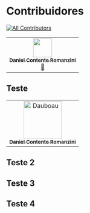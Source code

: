 # Contribuidores

<!-- ALL-CONTRIBUTORS-BADGE:START - Do not remove or modify this section -->
[![All Contributors](https://img.shields.io/badge/all_contributors-1-orange.svg?style=flat-square)](#contributors-)
<!-- ALL-CONTRIBUTORS-BADGE:END -->

<!-- ALL-CONTRIBUTORS-LIST:START - Do not remove or modify this section -->
<!-- prettier-ignore-start -->
<!-- markdownlint-disable -->
<table>
  <tr>
    <td align="center"><a href="https://github.com/Dauboau"><img src="https://avatars.githubusercontent.com/u/86164187?v=4?s=50" width="50px;" alt=""/><br /><sub><b>Daniel Contente Romanzini</b></sub></a><br /><a href="https://github.com/Dauboau/dBot-Project/commits?author=Dauboau" title="Documentation">📖</a></td>
  </tr>
</table>

<!-- markdownlint-restore -->
<!-- prettier-ignore-end -->

<!-- ALL-CONTRIBUTORS-LIST:END -->

## Teste

<!-- readme: contributors -start -->
<table>
<tr>
    <td align="center">
        <a href="https://github.com/Dauboau">
            <img src="https://avatars.githubusercontent.com/u/86164187?v=4" width="100;" alt="Dauboau"/>
            <br />
            <sub><b>Daniel Contente Romanzini</b></sub>
        </a>
    </td></tr>
</table>
<!-- readme: contributors -end -->

## Teste 2

<!-- readme: collaborators -start -->
<!-- readme: collaborators -end -->

## Teste 3

<!-- readme: contributors -start -->
<!-- readme: contributors -end -->

## Teste 4

<!-- readme: collaborators,contributors -start -->
<!-- readme: collaborators,contributors -end -->
